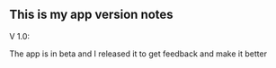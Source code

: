## This is my app version notes

V 1.0:

The app is in beta and I released it to get feedback and make it better
